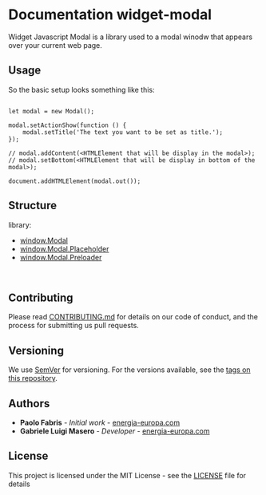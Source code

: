 # Documentation widget-modal

Widget Javascript Modal is a library used to a modal winodw that appears over your current web page.

## Usage

So the basic setup looks something like this:

```

let modal = new Modal();

modal.setActionShow(function () {
    modal.setTitle('The text you want to be set as title.');
});

// modal.addContent(<HTMLElement that will be display in the modal>);
// modal.setBottom(<HTMLElement that will be display in bottom of the modal>);

document.addHTMLElement(modal.out());

```

## Structure

library:
- [window.Modal](https://github.com/energia-source/widget-modal/tree/main/li)
- [window.Modal.Placeholder](https://github.com/energia-source/widget-modal/tree/main/li)
- [window.Modal.Preloader](https://github.com/energia-source/widget-modal/tree/main/li)

<br>

## Contributing

Please read [CONTRIBUTING.md](https://github.com/energia-source/widget-xkr/blob/main/CONTRIBUTING.md) for details on our code of conduct, and the process for submitting us pull requests.

## Versioning

We use [SemVer](https://semver.org/) for versioning. For the versions available, see the [tags on this repository](https://github.com/energia-source/widget-xkr/tags). 

## Authors

* **Paolo Fabris** - *Initial work* - [energia-europa.com](https://www.energia-europa.com/)
* **Gabriele Luigi Masero** - *Developer* - [energia-europa.com](https://www.energia-europa.com/)

## License

This project is licensed under the MIT License - see the [LICENSE](LICENSE) file for details